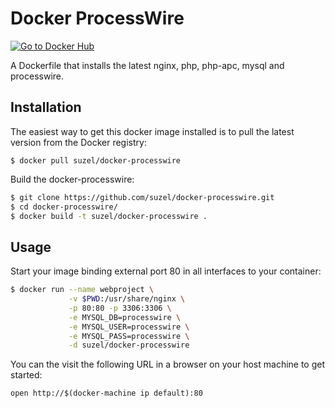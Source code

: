 # Docker ProcessWire

[![Go to Docker Hub](https://img.shields.io/badge/Docker%20Hub-%E2%86%92-blue.svg)](https://hub.docker.com/r/suzel/docker-processwire/)

A Dockerfile that installs the latest nginx, php, php-apc, mysql and processwire.

## Installation

The easiest way to get this docker image installed is to pull the latest version from the Docker registry:

```
$ docker pull suzel/docker-processwire
```

Build the docker-processwire:

```sh
$ git clone https://github.com/suzel/docker-processwire.git
$ cd docker-processwire/
$ docker build -t suzel/docker-processwire .
```

## Usage

Start your image binding external port 80 in all interfaces to your container:

```sh
$ docker run --name webproject \
             -v $PWD:/usr/share/nginx \
             -p 80:80 -p 3306:3306 \
             -e MYSQL_DB=processwire \
             -e MYSQL_USER=processwire \
             -e MYSQL_PASS=processwire \
             -d suzel/docker-processwire
```

You can the visit the following URL in a browser on your host machine to get started:

```
open http://$(docker-machine ip default):80
```